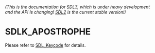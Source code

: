 ###### (This is the documentation for SDL3, which is under heavy development and the API is changing! [SDL2](https://wiki.libsdl.org/SDL2/) is the current stable version!)
# SDLK_APOSTROPHE

Please refer to [SDL_Keycode](SDL_Keycode) for details.

